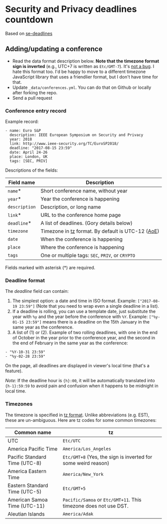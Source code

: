# Security and Privacy deadlines countdown

Based on [se-deadlines](https://sec-deadlines.github.io/)

## Adding/updating a conference

* Read the data format description below. **Note that the timezone format sign is inverted** (e.g., UTC+7 is written as `Etc/GMT-7`). It's [not a bug][0]. I hate this format too. I'd be happy to move to a different timezone JavaScript library that uses a friendlier format, but I don't have time for that.
* Update `_data/conferences.yml`. You can do that on Github or locally after forking the repo.
* Send a pull request

### Conference entry record

Example record:

```
- name: Euro S&P
  description: IEEE European Symposium on Security and Privacy
  year: 2018
  link: http://www.ieee-security.org/TC/EuroSP2018/
  deadline: "2017-08-15 23:59"
  date: April 24-26
  place: London, UK
  tags: [SEC, PRIV]
```

Descriptions of the fields:

| Field name    | Description                                                 |
|---------------|-------------------------------------------------------------|
| `name`\*      | Short conference name, without year                         |
| `year`\*      | Year the conference is happening                            |
| `description` | Description, or long name                                   |
| `link`\*      | URL to the conference home page                             |
| `deadline`\*  | A list of deadlines. (Gory details below)                   |
| `timezone`    | Timezone in [tz][1] format. By default is UTC-12 ([AoE][2]) |
| `date`        | When the conference is happening                            |
| `place`       | Where the conference is happening                           |
| `tags`        | One or multiple tags: `SEC`, `PRIV`, or `CRYPTO`            |

Fields marked with asterisk (\*) are required.


### Deadline format

The *deadline* field can contain:

1. The simplest option: a date and time in ISO format. Example: `["2017-08-19 23:59"]` (Note that you need to wrap even a single deadline in a list).
2. If a deadline is rolling, you can use a template date, just substitute the
   year with `%y` and the year before the conference with `%Y`. Example:
   `["%y-01-15 23:59"]` means there is a deadline on the 15th January in the
   same year as the conference.
2. A list of (1) or (2). Example of two rolling deadlines, with one in the end
   of October in the year prior to the conference year, and the second in the
   end of February in the same year as the conference:
  ```
  - "%Y-10-31 23:59"
  - "%y-02-28 23:59"
  ```

On the page, all deadlines are displayed in viewer's local time (that's a feature).

*Note:* If the deadline hour is `{h}:00`, it will be automatically translated into `{h-1}:59:59` to avoid pain and confusion when it happens to be midnight in local time.

### Timezones

The timezone is specified in [tz format][1]. Unlike abbreviations (e.g. EST), these are un-ambiguous. Here are tz codes for some common timezones:

| Common name                   | tz                                                                 |
|-------------------------------|--------------------------------------------------------------------|
| UTC                           | `Etc/UTC`                                                          |
| America Pacific Time          | `America/Los_Angeles`                                              |
| Pacific Standard Time (UTC-8) | `Etc/GMT+8` (Yes, the sign is inverted for some weird reason)      |
| America Eastern Time          | `America/New_York`                                                 |
| Eastern Standard Time (UTC-5) | `Etc/GMT+5`                                                        |
| American Samoa Time (UTC-11)  | `Pacific/Samoa` or `Etc/GMT+11`. This timezone does not use DST.   |
| Aleutian Islands              | `America/Adak`                                                     |

[0]: https://momentjs.com/timezone/docs/#/zone-object/offset/
[1]: https://en.wikipedia.org/wiki/List_of_tz_database_time_zones
[2]: https://www.timeanddate.com/time/zones/aoe

